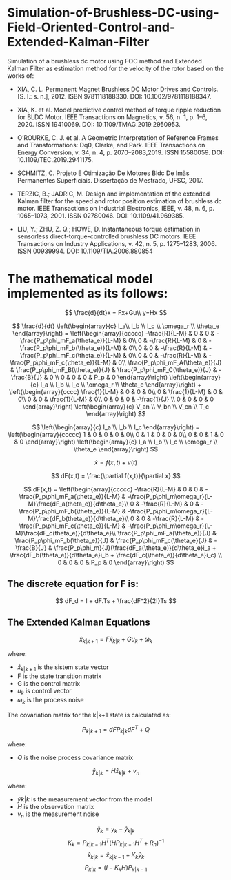 # Simulation-of-Brushless-DC-using-Field-Oriented-Control-and-Extended-Kalman-Filter
Simulation of a brushless dc motor using FOC method and Extended Kalman Filter as estimation method for the velocity of the rotor based on the works of:
* XIA, C. L. Permanent Magnet Brushless DC Motor Drives and Controls. [S. l.: s. n.], 2012.
ISBN 9781118188330. DOI: 10.1002/9781118188347.
* XIA, K. et al. Model predictive control method of torque ripple reduction for BLDC Motor.
IEEE Transactions on Magnetics, v. 56, n. 1, p. 1–6, 2020. ISSN 19410069. DOI:
10.1109/TMAG.2019.2950953.

* O’ROURKE, C. J. et al. A Geometric Interpretation of Reference Frames and Transformations:
Dq0, Clarke, and Park. IEEE Transactions on Energy Conversion, v. 34, n. 4, p. 2070–2083,2019. ISSN 15580059. DOI: 10.1109/TEC.2019.2941175.
* SCHMITZ, C. Projeto E Otimização De Motores Bldc De Imãs Permanentes Superficiais.
Dissertação de Mestrado, UFSC, 2017.
* TERZIC, B.; JADRIC, M. Design and implementation of the extended Kalman filter for the
speed and rotor position estimation of brushless dc motor. IEEE Transactions on Industrial
Electronics, IEEE, v. 48, n. 6, p. 1065–1073, 2001. ISSN 02780046. DOI:
10.1109/41.969385.

* LIU, Y.; ZHU, Z. Q.; HOWE, D. Instantaneous torque estimation in sensorless
direct-torque-controlled brushless DC motors. IEEE Transactions on Industry Applications,
v. 42, n. 5, p. 1275–1283, 2006. ISSN 00939994. DOI: 10.1109/TIA.2006.880854

# The mathematical model implemented as its follows:
$$
\frac{d}{dt}x = Fx+Gu\\
y=Hx
$$

$$
\frac{d}{dt}
\left(\begin{array}{c}
I_a\\ 
I_b \\
I_c \\
\omega_r \\
\theta_e
\end{array}\right)
= \left(\begin{array}{ccccc} 
-\frac{R}{L-M} & 0 & 0 & -\frac{P_p\phi_mF_a(\theta_e)}{L-M} & 0\\
0 & -\frac{R}{L-M} & 0 & -\frac{P_p\phi_mF_b(\theta_e)}{L-M} & 0\\
0 & 0 & -\frac{R}{L-M} & -\frac{P_p\phi_mF_c(\theta_e)}{L-M} & 0\\
0 & 0 & -\frac{R}{L-M} & -\frac{P_p\phi_mF_c(\theta_e)}{L-M} & 0\\
\frac{P_p\phi_mF_A(\theta_e)}{J} & \frac{P_p\phi_mF_B(\theta_e)}{J} & \frac{P_p\phi_mF_C(\theta_e)}{J} & -\frac{B}{J} & 0 \\
0 & 0 & 0 & P_p & 0
\end{array}\right)
\left(\begin{array}{c} 
I_a \\
I_b \\
I_c \\
\omega_r \\
\theta_e
\end{array}\right)
+
\left(\begin{array}{cccc} 
\frac{1}{L-M} & 0 & 0 & 0\\
0 & \frac{1}{L-M} & 0 & 0\\
0 & 0 & \frac{1}{L-M} & 0\\
0 & 0 & 0 & -\frac{1}{J} \\
0 & 0 & 0 & 0
\end{array}\right)
\left(\begin{array}{c} 
V_an \\
V_bn \\
V_cn \\
T_c
\end{array}\right)
$$

$$
\left(\begin{array}{c} 
I_a \\
I_b \\
I_c
\end{array}\right)
= \left(\begin{array}{ccccc} 
1 & 0 & 0 & 0 & 0\\
0 & 1 & 0 & 0 & 0\\
0 & 0 & 1 & 0 & 0
\end{array}\right)
\left(\begin{array}{c} 
I_a \\
I_b \\
I_c \\
\omega_r \\
\theta_e
\end{array}\right)
$$

$$
\dot{x} = f(x,t) + v(t)
$$

$$
dF(x,t) = \frac{\partial f(x,t)}{\partial x}
$$

$$
dF(x,t) =
\left(\begin{array}{ccccc} 
-\frac{R}{L-M} & 0 & 0 & -\frac{P_p\phi_mF_a(\theta_e)}{L-M} & -\frac{P_p\phi_m\omega_r}{L-M}\frac{dF_a(theta_e)}{d\theta_e}\\
0 & -\frac{R}{L-M} & 0 & -\frac{P_p\phi_mF_b(\theta_e)}{L-M} & -\frac{P_p\phi_m\omega_r}{L-M}\frac{dF_b(theta_e)}{d\theta_e}\\
0 & 0 & -\frac{R}{L-M} & -\frac{P_p\phi_mF_c(\theta_e)}{L-M} & -\frac{P_p\phi_m\omega_r}{L-M}\frac{dF_c(theta_e)}{d\theta_e}\\
\frac{P_p\phi_mF_a(\theta_e)}{J} & \frac{P_p\phi_mF_b(\theta_e)}{J} & \frac{P_p\phi_mF_c(\theta_e}{J} & -\frac{B}{J} &
\frac{P_p\phi_m}{J}(\frac{dF_a(\theta_e)}{d\theta_e}i_a + \frac{dF_b(\theta_e)}{d\theta_e}i_b + \frac{dF_c(\theta_e)}{d\theta_e}i_c) \\
0 & 0 & 0 & P_p & 0
\end{array}\right)
$$

## The discrete equation for F is:
$$
dF_d = I + dF.Ts + \frac{dF^2}{2!}Ts
$$

## The Extended Kalman Equations

$$
\hat{x}_{k|k+1} = F\hat{x}_{k|k} + Gu_k + \omega_k
$$

where:
* $\hat{x}_{k|k+1}$ is the sistem state vector
* F is the state transition matrix
* G is the control matrix
* $u_k$ is control vector
* $\omega_k$ is the process noise

The covariation matrix for the k|k+1 state is calculated as:

$$
P_{k|k+1} =dFP_{k|k}dF^T+Q
$$

where:
* $Q$ is the noise process covariance matrix

$$
\hat{y}_{k|k} = H\hat{x}_{k|k} + v_n
$$

where:
* $\hat{y}{k|k}$ is the measurement vector from the model
* $H$ is the observation matrix
* $v_n$ is the measurement noise

$$\tilde{y}_k = y_k - \hat{y}_{k|k}$$
$$ K_k = P_{k|k-1}H^T(HP_{k|k-1}H^T+R_n)^{-1}$$
$$ \hat{x}_{k|k} = \hat{x}_{k|k-1}+K_k\tilde{y}_k$$
$$ P_{k|k} = (I -K_kH)P_{k|k-1}$$

